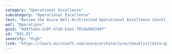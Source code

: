 ```yaml
---
category: "Operational Excellence"
subcategory: "Operational Excellence"
text: "Review the Azure Well-Architected Operational Excellence checklist, which is applicable to all workloads."
waf: "Operations"
guid: "0d475a5a-2c0f-47ab-b1e1-701da68d3407"
id: "E01.01"
severity: "High"
link: "https://learn.microsoft.com/azure/architecture/checklist/data-ops"
---
```

